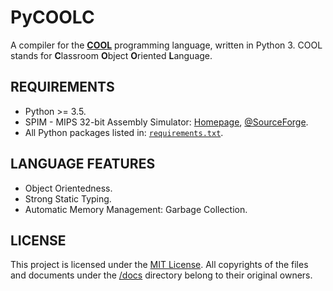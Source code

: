 # PyCOOLC

A compiler for the **[COOL](https://en.wikipedia.org/wiki/Cool_(programming_language))** programming language, written in Python 3. COOL stands for **C**lassroom **O**bject **O**riented **L**anguage.

## REQUIREMENTS

 * Python >= 3.5.
 * SPIM - MIPS 32-bit Assembly Simulator: [Homepage](http://spimsimulator.sourceforge.net), [@SourceForge](https://sourceforge.net/projects/spimsimulator/files/).
 * All Python packages listed in: [`requirements.txt`](requirements.txt).

## LANGUAGE FEATURES

 * Object Orientedness.
 * Strong Static Typing.
 * Automatic Memory Management: Garbage Collection.

## LICENSE

This project is licensed under the [MIT License](LICENSE). All copyrights of the files and documents under the [/docs](/docs) directory belong to their original owners.

